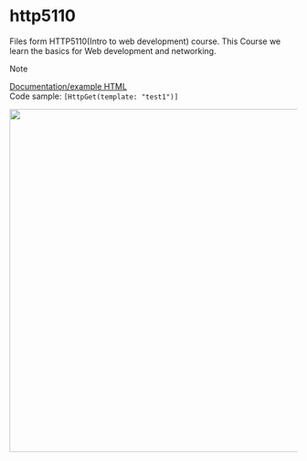 # http5110

Files form HTTP5110(Intro to web development) course. This Course we learn the basics for Web development and networking. 

>[!Note]
>[Documentation/example HTML](https://www.w3schools.com/html/)  
>Code sample: ```[HttpGet(template: "test1")] ```

<img src="https://web.dev/images/social-wide.jpg" width=600>
